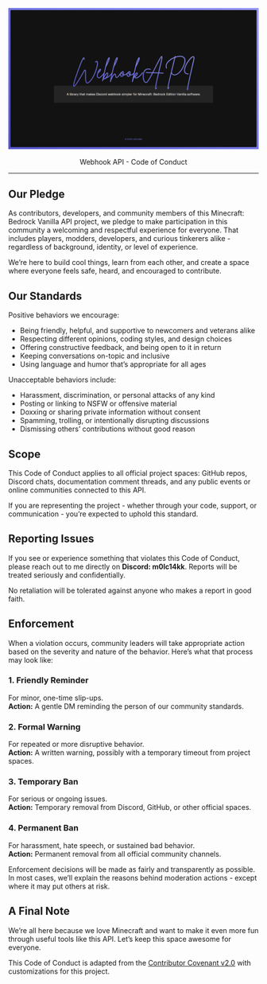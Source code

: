![Banner](./.github/assets/banner.png)

<p align="center">
    Webhook API - Code of Conduct
</p>

---

## Our Pledge

As contributors, developers, and community members of this Minecraft: Bedrock Vanilla API project, we pledge to make participation in this community a welcoming and respectful experience for everyone. That includes players, modders, developers, and curious tinkerers alike - regardless of background, identity, or level of experience.

We’re here to build cool things, learn from each other, and create a space where everyone feels safe, heard, and encouraged to contribute.

## Our Standards

Positive behaviors we encourage:

- Being friendly, helpful, and supportive to newcomers and veterans alike
- Respecting different opinions, coding styles, and design choices
- Offering constructive feedback, and being open to it in return
- Keeping conversations on-topic and inclusive
- Using language and humor that’s appropriate for all ages

Unacceptable behaviors include:

- Harassment, discrimination, or personal attacks of any kind
- Posting or linking to NSFW or offensive material
- Doxxing or sharing private information without consent
- Spamming, trolling, or intentionally disrupting discussions
- Dismissing others’ contributions without good reason

## Scope

This Code of Conduct applies to all official project spaces: GitHub repos, Discord chats, documentation comment threads, and any public events or online communities connected to this API.

If you are representing the project - whether through your code, support, or communication - you’re expected to uphold this standard.

## Reporting Issues

If you see or experience something that violates this Code of Conduct, please reach out to me directly on **Discord: m0lc14kk**. Reports will be treated seriously and confidentially.

No retaliation will be tolerated against anyone who makes a report in good faith.

## Enforcement

When a violation occurs, community leaders will take appropriate action based on the severity and nature of the behavior. Here’s what that process may look like:

### 1. **Friendly Reminder**

For minor, one-time slip-ups.  
**Action:** A gentle DM reminding the person of our community standards.

### 2. **Formal Warning**

For repeated or more disruptive behavior.  
**Action:** A written warning, possibly with a temporary timeout from project spaces.

### 3. **Temporary Ban**

For serious or ongoing issues.  
**Action:** Temporary removal from Discord, GitHub, or other official spaces.

### 4. **Permanent Ban**

For harassment, hate speech, or sustained bad behavior.  
**Action:** Permanent removal from all official community channels.

Enforcement decisions will be made as fairly and transparently as possible. In most cases, we’ll explain the reasons behind moderation actions - except where it may put others at risk.

## A Final Note

We’re all here because we love Minecraft and want to make it even more fun through useful tools like this API. Let’s keep this space awesome for everyone.

This Code of Conduct is adapted from the [Contributor Covenant v2.0](https://www.contributor-covenant.org/version/2/0/code_of_conduct.html) with customizations for this project.
